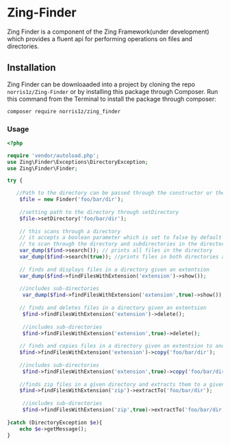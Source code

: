 # Zing-Finder

Zing Finder is a component of the Zing Framework(under development) which provides a fluent api for performing operations on files and directories.

## Installation

Zing Finder can be downloaaded into a project by cloning the repo ```norris1z/Zing-Finder``` or by
installing this package through Composer. Run this command from the Terminal to install the package through composer:

```bash
composer require norris1z/zing_finder
```

### Usage

```php
<?php

require 'vendor/autoload.php';
use Zing\Finder\Exceptions\DirectoryException;
use Zing\Finder\Finder;

try {

   //Path to the directory can be passed through the constructor or the setDirectory method.
    $file = new Finder('foo/bar/dir');
    
    //setting path to the directory through setDirectory
    $file->setDirectory('foo/bar/dir');
    
    // this scans through a directory 
    // it accepts a boolean parameter which is set to false by default
    // to scan through the directory and subdirectories in the directory set parameter to true
    var_dump($find->search()); // prints all files in the directory 
    var_dump($find->search(true)); //prints files in both directories and subdirectories 
    
    // finds and displays files in a directory given an extentsion 
    var_dump($find->findFilesWithExtension('extension')->show());
    
    //includes sub-directories
     var_dump($find->findFilesWithExtension('extension',true)->show());
    
    // finds and deletes files in a directory given an extentsion 
     $find->findFilesWithExtension('extension')->delete();
     
     //includes sub-directories
     $find->findFilesWithExtension('extension',true)->delete();
    
    // finds and copies files in a directory given an extentsion to another directory 
    $find->findFilesWithExtension('extension')->copy('foo/bar/dir');
    
    //includes sub-directories
     $find->findFilesWithExtension('extension',true)->copy('foo/bar/dir');
    
    //finds zip files in a given directory and extracts them to a given folder
    $find->findFilesWithExtension('zip')->extractTo('foo/bar/dir');
    
     //includes sub-directories
     $find->findFilesWithExtension('zip',true)->extractTo('foo/bar/dir');
    
}catch (DirectoryException $e){
    echo $e->getMessage();
}

```
